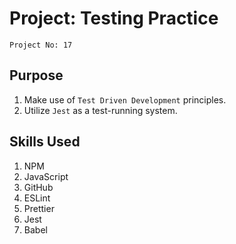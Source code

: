 # Project: Testing Practice

`Project No: 17`

## Purpose

1. Make use of `Test Driven Development` principles.
2. Utilize `Jest` as a test-running system.

## Skills Used

1. NPM
2. JavaScript
3. GitHub
4. ESLint
5. Prettier
6. Jest
7. Babel

